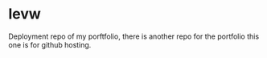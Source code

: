 # levw
Deployment repo of my porftfolio, there is another repo for the portfolio this one is for github hosting.
